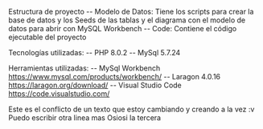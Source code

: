 Estructura de proyecto
-- Modelo de Datos: Tiene los scripts para crear la base de datos y los Seeds de las tablas y el diagrama con el modelo de datos para abrir con MySQL Workbench
-- Code: Contiene el código ejecutable del proyecto

Tecnologías utilizadas:
-- PHP 8.0.2
-- MySql 5.7.24

Herramientas utilizadas:
-- MySql Workbench https://www.mysql.com/products/workbench/
-- Laragon 4.0.16 https://laragon.org/download/
-- Visual Studio Code https://code.visualstudio.com/






Este es el conflicto de un texto que estoy cambiando y creando a la vez :v
Puedo escribir otra linea mas
Osiosi la tercera